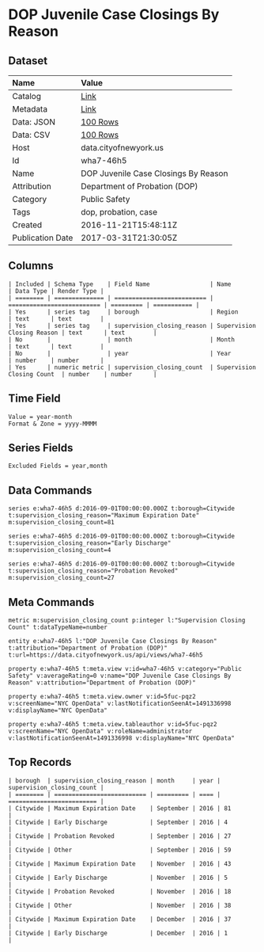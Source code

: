 # DOP Juvenile Case Closings By Reason

## Dataset

| Name | Value |
| :--- | :---- |
| Catalog | [Link](https://catalog.data.gov/dataset/dop-juvenile-case-closings-by-reason) |
| Metadata | [Link](https://data.cityofnewyork.us/api/views/wha7-46h5) |
| Data: JSON | [100 Rows](https://data.cityofnewyork.us/api/views/wha7-46h5/rows.json?max_rows=100) |
| Data: CSV | [100 Rows](https://data.cityofnewyork.us/api/views/wha7-46h5/rows.csv?max_rows=100) |
| Host | data.cityofnewyork.us |
| Id | wha7-46h5 |
| Name | DOP Juvenile Case Closings By Reason |
| Attribution | Department of Probation (DOP) |
| Category | Public Safety |
| Tags | dop, probation, case |
| Created | 2016-11-21T15:48:11Z |
| Publication Date | 2017-03-31T21:30:05Z |

## Columns

```ls
| Included | Schema Type    | Field Name                 | Name                       | Data Type | Render Type |
| ======== | ============== | ========================== | ========================== | ========= | =========== |
| Yes      | series tag     | borough                    | Region                     | text      | text        |
| Yes      | series tag     | supervision_closing_reason | Supervision Closing Reason | text      | text        |
| No       |                | month                      | Month                      | text      | text        |
| No       |                | year                       | Year                       | number    | number      |
| Yes      | numeric metric | supervision_closing_count  | Supervision Closing Count  | number    | number      |
```

## Time Field

```ls
Value = year-month
Format & Zone = yyyy-MMMM
```

## Series Fields

```ls
Excluded Fields = year,month
```

## Data Commands

```ls
series e:wha7-46h5 d:2016-09-01T00:00:00.000Z t:borough=Citywide t:supervision_closing_reason="Maximum Expiration Date" m:supervision_closing_count=81

series e:wha7-46h5 d:2016-09-01T00:00:00.000Z t:borough=Citywide t:supervision_closing_reason="Early Discharge" m:supervision_closing_count=4

series e:wha7-46h5 d:2016-09-01T00:00:00.000Z t:borough=Citywide t:supervision_closing_reason="Probation Revoked" m:supervision_closing_count=27
```

## Meta Commands

```ls
metric m:supervision_closing_count p:integer l:"Supervision Closing Count" t:dataTypeName=number

entity e:wha7-46h5 l:"DOP Juvenile Case Closings By Reason" t:attribution="Department of Probation (DOP)" t:url=https://data.cityofnewyork.us/api/views/wha7-46h5

property e:wha7-46h5 t:meta.view v:id=wha7-46h5 v:category="Public Safety" v:averageRating=0 v:name="DOP Juvenile Case Closings By Reason" v:attribution="Department of Probation (DOP)"

property e:wha7-46h5 t:meta.view.owner v:id=5fuc-pqz2 v:screenName="NYC OpenData" v:lastNotificationSeenAt=1491336998 v:displayName="NYC OpenData"

property e:wha7-46h5 t:meta.view.tableauthor v:id=5fuc-pqz2 v:screenName="NYC OpenData" v:roleName=administrator v:lastNotificationSeenAt=1491336998 v:displayName="NYC OpenData"
```

## Top Records

```ls
| borough  | supervision_closing_reason | month     | year | supervision_closing_count | 
| ======== | ========================== | ========= | ==== | ========================= | 
| Citywide | Maximum Expiration Date    | September | 2016 | 81                        | 
| Citywide | Early Discharge            | September | 2016 | 4                         | 
| Citywide | Probation Revoked          | September | 2016 | 27                        | 
| Citywide | Other                      | September | 2016 | 59                        | 
| Citywide | Maximum Expiration Date    | November  | 2016 | 43                        | 
| Citywide | Early Discharge            | November  | 2016 | 5                         | 
| Citywide | Probation Revoked          | November  | 2016 | 18                        | 
| Citywide | Other                      | November  | 2016 | 38                        | 
| Citywide | Maximum Expiration Date    | December  | 2016 | 37                        | 
| Citywide | Early Discharge            | December  | 2016 | 1                         | 
```